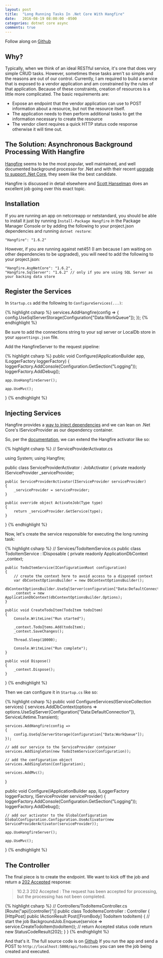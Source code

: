 ```yaml
---
layout: post
title:  "Long Running Tasks In .Net Core With Hangfire"
date:   2016-08-19 08:00:00 -0500
categories: dotnet core async
comments: true
---
```


Follow along on [Github](https://github.com/jaredcnance/hangfire-dot-net-core-example)

## Why?

Typically, when we think of an ideal RESTful service, it's one that does very simple CRUD tasks. 
However, sometimes these tasks aren't so simple and the reasons are out of our control.
Currently, I am required to build a service that is exposed to a vendor application and am constrained by the rules of that application.
Because of these constraints, creation of resources is a little more complicated. The basic requirements are:
 
 - Expose an endpoint that the vendor application can use to POST information about a resource, but not the resource itself.
 - The application needs to then perform additional tasks to get the information necessary to create the resource
 - The vendor client requires a quick HTTP status code response otherwise it will time out. 

## The Solution: Asynchronous Background Processing With Hangfire

[Hangfire](http://hangfire.io/) seems to be the most popular, well maintained, and well documented background processor for .Net and with their recent [upgrade to support .Net Core](https://github.com/HangfireIO/Hangfire/pull/604), they seem like the best candidate.

Hangfire is discussed in detail elsewhere and [Scott Hanselman](http://www.hanselman.com/blog/HowToRunBackgroundTasksInASPNET.aspx) does an excellent job going over this exact topic.

## Installation

If you are running an app on netcoreapp or netstandard, you should be able to install it just by running `Install-Package Hangfire` in the Package Manager Console or by adding the following to your project.json dependencies and running `dotnet restore`:

```
"Hangfire": "1.6.2"
```

However, if you are running against net451 (I am because I am waiting on other dependencies to be upgraded), you will need to add the following to your project.json:

```
"Hangfire.AspNetCore": "1.6.2",
"Hangfire.SqlServer": "1.6.2" // only if you are using SQL Server as your backing data store
```

## Register the Services

In `Startup.cs` add the following to `ConfigureServices(...)`:

{% highlight csharp %}
services.AddHangfire(config =>
{
    config.UseSqlServerStorage(Configuration["Data:WorkQueue"]);
});
{% endhighlight %}

Be sure to add the connections string to your sql server or LocalDb store in your `appsettings.json` file.

Add the HangfireServer to the request pipeline:

{% highlight csharp %}
public void Configure(IApplicationBuilder app, ILoggerFactory loggerFactory)
{
    loggerFactory.AddConsole(Configuration.GetSection("Logging"));
    loggerFactory.AddDebug();
    
    app.UseHangfireServer();

    app.UseMvc();
}
{% endhighlight %}

## Injecting Services

Hangfire provides a [way to inject dependencies](http://docs.hangfire.io/en/latest/background-methods/passing-dependencies.html) and we can lean on .Net Core's IServiceProvider as our dependency container.

So, per the [documentation](http://docs.hangfire.io/en/latest/background-methods/using-ioc-containers.html), we can extend the Hangfire activator like so:

{% highlight csharp %}
// ServiceProviderActivator.cs

using System;
using Hangfire;

public class ServiceProviderActivator : JobActivator
{
    private readonly IServiceProvider _serviceProvider;

    public ServiceProviderActivator(IServiceProvider serviceProvider)
    {
        _serviceProvider = serviceProvider;
    }

    public override object ActivateJob(Type type)
    {
        return _serviceProvider.GetService(type);
    }
}
{% endhighlight %}

Now, let's create the service responsible for executing the long running task:

{% highlight csharp %}
// Services/TodoItemService.cs
public class TodoItemService : IDisposable
{
    private readonly ApplicationDbContext _context;

    public TodoItemService(IConfigurationRoot configuration)
    {
        // create the context here to avoid access to a disposed context
        var dbContextOptionsBuilder = new DbContextOptionsBuilder();
        dbContextOptionsBuilder.UseSqlServer(configuration["Data:DefaultConnection"]);
        _context = new ApplicationDbContext(dbContextOptionsBuilder.Options);
    }

    public void CreateTodoItem(TodoItem todoItem)
    {
        Console.WriteLine("Run started");

        _context.TodoItems.Add(todoItem);
        _context.SaveChanges();

        Thread.Sleep(10000);

        Console.WriteLine("Run complete");
    }

    public void Dispose()
    {
        _context.Dispose();
    }
}
{% endhighlight %}

Then we can configure it in `Startup.cs` like so:

{% highlight csharp %}
public void ConfigureServices(IServiceCollection services)
{
    services.AddDbContext<ApplicationDbContext>(options =>
            options.UseSqlServer(Configuration["Data:DefaultConnection"]),
            ServiceLifetime.Transient);

    services.AddHangfire(config =>
    {
        config.UseSqlServerStorage(Configuration["Data:WorkQueue"]);
    });

    // add our service to the ServiceProvider container
    services.AddSingleton(new TodoItemService(Configuration));

    // add the configuration object
    services.AddSingleton(Configuration);

    services.AddMvc();
}

public void Configure(IApplicationBuilder app, ILoggerFactory loggerFactory, IServiceProvider serviceProvider)
{
    loggerFactory.AddConsole(Configuration.GetSection("Logging"));
    loggerFactory.AddDebug();

    // add our activator to the GlobalConfiguration
    GlobalConfiguration.Configuration.UseActivator(new ServiceProviderActivator(serviceProvider));
    
    app.UseHangfireServer();

    app.UseMvc();
}
{% endhighlight %}

## The Controller

The final piece is to create the endpoint. We want to kick off the job and return a [202 Accepted](https://tools.ietf.org/html/rfc2616#section-10.2.3) response:

> 10.2.3 202 Accepted : 
>   The request has been accepted for processing, but the processing has not been completed.

{% highlight csharp %}
// Controllers/TodoItemsController.cs
[Route("api/[controller]")]
public class TodoItemsController : Controller
{
    [HttpPost]
    public IActionResult Post([FromBody] TodoItem todoItem)
    {
        // start the job
        BackgroundJob.Enqueue<TodoItemService>(service => service.CreateTodoItem(todoItem));
        // return Accepted status code
        return new StatusCodeResult(202);
    }
}
{% endhighlight %}


And that's it. The full source code is on [Github](https://github.com/jaredcnance/hangfire-dot-net-core-example) If you run the app and send a POST to `http://localhost:5000/api/todoitems` you can see the job being created and executed.

